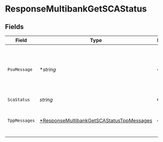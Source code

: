 # ResponseMultibankGetSCAStatus


## Fields

| Field                                                                                                        | Type                                                                                                         | Required                                                                                                     | Description                                                                                                  | Example                                                                                                      |
| ------------------------------------------------------------------------------------------------------------ | ------------------------------------------------------------------------------------------------------------ | ------------------------------------------------------------------------------------------------------------ | ------------------------------------------------------------------------------------------------------------ | ------------------------------------------------------------------------------------------------------------ |
| `PsuMessage`                                                                                                 | **string*                                                                                                    | :heavy_minus_sign:                                                                                           | Texto enviado al TPP a través del HUB para ser mostrado al PSU.                                              | Mensaje de ejemplo                                                                                           |
| `ScaStatus`                                                                                                  | *string*                                                                                                     | :heavy_check_mark:                                                                                           | Estado SCA                                                                                                   | finalised                                                                                                    |
| `TppMessages`                                                                                                | [*ResponseMultibankGetSCAStatusTppMessages](../../models/shared/responsemultibankgetscastatustppmessages.md) | :heavy_minus_sign:                                                                                           | Mensaje para el TPP enviado a través del HUB.                                                                |                                                                                                              |